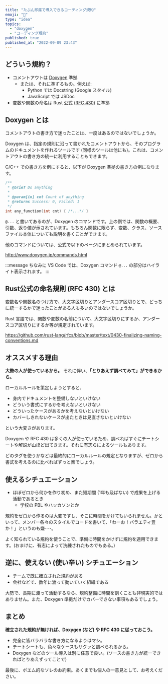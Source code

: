 ```yaml
---
title: "たぶん即席で導入できるコーディング規約"
emoji: "📜"
type: "idea"
topics:
  - "doxygen"
  - "コーディング規約"
published: true
published_at: "2022-09-09 23:43"
---
```


## どういう規約？

* コメントアウトは [Doxygen](http://www.doxygen.jp/commands.html) 準拠
  * または、それに準ずるもの。例えば:
    * Python では Docstring (Google スタイル)
    * JavaScript では JSDoc
* 変数や関数の命名は Rust 公式 ([RFC 430](https://github.com/rust-lang/rfcs/blob/master/text/0430-finalizing-naming-conventions.md)) に準拠

## Doxygen とは

コメントアウトの書き方で迷ったことは、一度はあるのではないでしょうか。

Doxygen は、指定の規則に沿って書かれたコメントアウトから、そのプログラムのドキュメントを作れるツールです (同様のツールは他にも)。これは、コメントアウトの書き方の統一に利用することもできます。

C/C++ での書き方を例にすると、以下が Doxygen 準拠の書き方の例になります。

```c
/**
 * @brief Do anything
 *
 * @param[in] cnt Count of anything
 * @returns Success: 0, Failed: 1
 */
int any_function(int cnt) { /*...*/ }
```

`@...` と書いてあるのが、Doxygen のコマンドです。上の例では、関数の概要、引数、返り値が示されています。もちろん関数に限らず、変数、クラス、ソースファイル本体についても説明を書くことができます。

他のコマンドについては、公式で以下のページにまとめられています。

http://www.doxygen.jp/commands.html

:::message
ちなみに VS Code では、Doxygen コマンド `@...` の部分はハイライト表示されます。
:::

## Rust公式の命名規則 (RFC 430) とは

変数名や関数名のつけ方で、大文字区切りとアンダースコア区切りとで、どっちに統一するかで迷ったことがある人も多いのではないでしょうか。

Rust 言語では、関数や変数の名前について、大文字区切りにするか、アンダースコア区切りにするか等が規定されています。

https://github.com/rust-lang/rfcs/blob/master/text/0430-finalizing-naming-conventions.md

## オススメする理由

**大勢の人が使っているから。** それに伴い、**「とりあえず調べてみて」ができるから。**

ローカルルールを策定しようとすると、

* 身内でドキュメントを整備しないといけない
* どういう書式にするかを考えないといけない
* どういったケースがあるかを考えないといけない
* カバーしきれないケースが出たときは見直さないといけない

という大変さがあります。

Doxygen や RFC 430 は多くの人が使っているため、調べればすぐにチートシートや解説が山ほど出てきます。それに有志らによるツールもあります。

どのタグを使うかなどは最終的にローカルルールの規定となりますが、ゼロから書式を考えるのに比べればずっと楽でしょう。

## 使えるシチュエーション

* ほぼゼロから何かを作り初め、また短期間 (1年も及ばない) で成果を上げる活動であるとき
  * 学校の PBL やハッカソンとか

規約をゼロから作るのは大変ですし、そこに時間をかけてもいられません。かといって、メンバー各々のスタイルでコードを書いて、「わーお！バラエティ豊か！」というのも嫌･･･。

よく知られている規約を使うことで、準備に時間をかけずに規約を適用できます。(おまけに、有志によって洗練されたものでもある。)

## 逆に、使えない (使い辛い) シチュエーション

* チームで既に確立された規約がある
* 会社などで、数年に渡って動いていく組織である

大勢で、長期に渡って活動するなら、規約整備に時間を割くことも非現実的ではありません。また、Doxygen 準拠だけでカバーできない事項もあるでしょう。

## まとめ

**確立された規約が無ければ、Doxygen (など) や RFC 430 に従っておこう。**

* 完全に皆バラバラな書き方になるよりはマシ。
* チートシートも、色々なケースもサクッと調べられるから。
* Doxygen などのツール導入は別に任意で良い。(ソースの書き方が統一できればとりあえずってことで)

最後に、ポエム的なソレのお約束。あくまでも個人の一意見として、お考えください。
